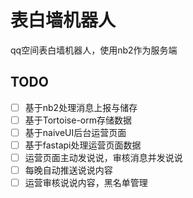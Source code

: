 # 表白墙机器人
qq空间表白墙机器人，使用nb2作为服务端

## TODO
- [ ] 基于nb2处理消息上报与储存
- [ ] 基于Tortoise-orm存储数据
- [ ] 基于naiveUI后台运营页面
- [ ] 基于fastapi处理运营页面数据
- [ ] 运营页面主动发说说，审核消息并发说说
- [ ] 每晚自动推送说说内容
- [ ] 运营审核说说内容，黑名单管理

